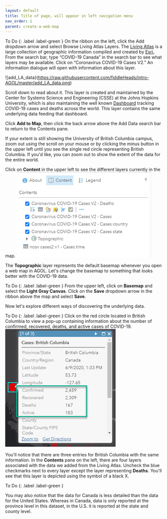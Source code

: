 ```yaml
---
layout: default
title: Title of page, will appear in left navigation menu
nav_order: 1
parent: create-a-web-map
---
```


To Do {: .label .label-green }
On the ribbon on the left, click the Add dropdown arrow and select Browse Living Atlas Layers. The [Living Atlas](https://livingatlas.arcgis.com/en/) is a large collection of geographic information compiled and created by [Esri.](https://www.esri.com/en-us/home) From the search bar, type “COVID-19 Canada” in the search bar to see what layers may be available. Click on “Coronavirus COVID-19 Cases V2.” An information dialogue will open with information about this layer.   

![add_LA_data}(https://raw.githubusercontent.com/fiddleHeads/intro-AGOL/master/add_LA_data.png)

Scroll down to read about it. This layer is created and maintained by the Center for Systems Science and Engineering (CSSE) at the Johns Hopkins University, which is also maintaining the well known [Dashboard](https://coronavirus.jhu.edu/map.html) tracking COVID-19 cases and deaths across the world. This layer contains the same underlying data feeding that dashboard.

Click **Add to Map**, then click the back arrow above the Add Data search bar to return to the Contents pane.

If your extent is still showing the University of British Columbia campus, zoom out using the scroll on your mouse or by clicking the  minus button in the upper left until you see the single red circle representing British Columbia. If you'd like, you can zoom out to show the extent of the data for the entire world.

Click on **Content** in the upper left to see the different layers currently in the map. 
![content](https://raw.githubusercontent.com/fiddleHeads/intro-AGOL/master/content.jpg)

The **Topographic** layer represents the default basemap whenever you open a web map in AGOL. Let's change the basemap to something that looks better with the COVID-19 data.

To Do {: .label .label-green }
From the upper left, click on **Basemap** and select the **Light Gray Canvas**.
Click on the **Save** dropdown arrow in the ribbon above the map and select **Save**.

Now let's explore different ways of discovering the underlying data.

To Do {: .label .label-green }
Click on the red circle located in British Columbia to view a pop-up containing information about the number of confirmed, recovered, deaths, and active cases of COVID-19.
![covidCases.jpg](https://raw.githubusercontent.com/fiddleHeads/intro-AGOL/master/covidCases.jpg)

You'll notice that there are three entries for British Columbia with the same information. In the **Contents** pane on the left, there are four layers associated with the data we added from the Living Atlas. Uncheck the blue checkmarks next to every layer except the layer representing **Deaths**. 
You'll see that this layer is depicted using the symbol of a black X.

To Do {: .label .label-green }


You may also notice that the data for Canada is less detailed than the data for the United States. Whereas in Canada, data is only reported at the province level in this dataset, in the U.S. it is reported at the state and county level. 
